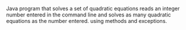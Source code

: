 Java program that solves a set of quadratic equations 
reads an integer number entered in the command line 
and solves as many quadratic equations as the number entered.
using methods and exceptions.



